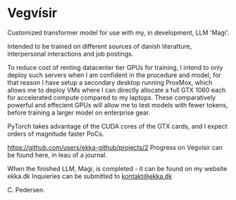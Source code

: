 # Vegvísir
Customized transformer model for use with my, in development, LLM 'Magi'.

Intended to be trained on different sources of danish literatture, interpersonal interactions and job postings.

To reduce cost of renting datacenter tier GPUs for training, I intend to only deploy such servers when I am confident in the procedure and model, for that reason I have setup a secondary desktop running ProxMox, which allows me to deploy VMs where I can directly allocate a full GTX 1060 each for accelerated compute compared to my laptops. These comparatively powerful and effecient GPUs will allow me to test models with fewer tokens, before training a larger model on enterprise gear.

PyTorch takes advantage of the CUDA cores of the GTX cards, and I expect orders of magnitude faster PoCs.

https://github.com/users/ekka-github/projects/2 Progress on Vegvísir can be found here, in leau of a journal.

When the finished LLM, Magi, is completed - it can be found on my website ekka.dk Inquieries can be submitted to kontakt@ekka.dk

C. Pedersen.
